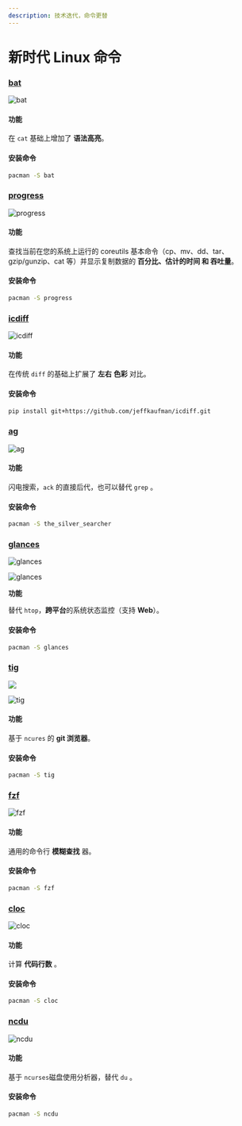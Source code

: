 ```yaml
---
description: 技术迭代，命令更替
---
```


# 新时代 Linux 命令

### [bat](https://github.com/sharkdp/bat)

![bat](../.gitbook/assets/screely-1626113283277.png)

#### 功能

在 `cat` 基础上增加了 **语法高亮**。

#### 安装命令

```bash
pacman -S bat
```

### [progress](https://github.com/Xfennec/progress)

![progress](../.gitbook/assets/screely-1626112982182.png)

#### 功能

查找当前在您的系统上运行的 coreutils 基本命令（cp、mv、dd、tar、gzip/gunzip、cat 等）并显示复制数据的 **百分比、估计的时间 和 吞吐量**。

#### 安装命令

```bash
pacman -S progress 
```

### [icdiff](https://github.com/Xfennec/progress)

![icdiff](<../.gitbook/assets/image (2).png>)

#### 功能

在传统 `diff` 的基础上扩展了 **左右** **色彩** 对比。

#### 安装命令

```bash
pip install git+https://github.com/jeffkaufman/icdiff.git
```

### [ag](https://github.com/ggreer/the\_silver\_searcher)

![ag](../.gitbook/assets/screely-1626113175219.png)

#### 功能

闪电搜索，`ack` 的直接后代，也可以替代 `grep` 。

#### 安装命令

```bash
pacman -S the_silver_searcher
```

### [glances](https://github.com/nicolargo/glances)

![glances](../.gitbook/assets/screely-1626141682050.png)

![glances](../.gitbook/assets/screely-1626141656183.png)

**功能**

替代 `htop`，**跨平台**的系统状态监控（支持 **Web**）。

#### 安装命令

```bash
pacman -S glances
```

### [tig](https://jonas.github.io/tig/)

![](../.gitbook/assets/screely-1626141447200.png)

![tig](../.gitbook/assets/screely-1626141828118.png)

####

#### 功能

基于 `ncures` 的 **git 浏览器**。

#### 安装命令

```bash
pacman -S tig
```

### [fzf](https://github.com/junegunn/fzf)

![fzf](../.gitbook/assets/screely-1626141807141.png)

#### 功能

通用的命令行 **模糊查找** 器。

#### 安装命令

```bash
pacman -S fzf
```

### [cloc](https://github.com/AlDanial/cloc)

![cloc](../.gitbook/assets/screely-1626141780988.png)

#### 功能

计算 **代码行数** 。

#### 安装命令

```bash
pacman -S cloc
```

### [ncdu](https://dev.yorhel.nl/ncdu)

![ncdu](../.gitbook/assets/screely-1626141788928.png)

#### 功能

基于 `ncurses`磁盘使用分析器，替代 `du` 。

#### 安装命令

```bash
pacman -S ncdu
```
